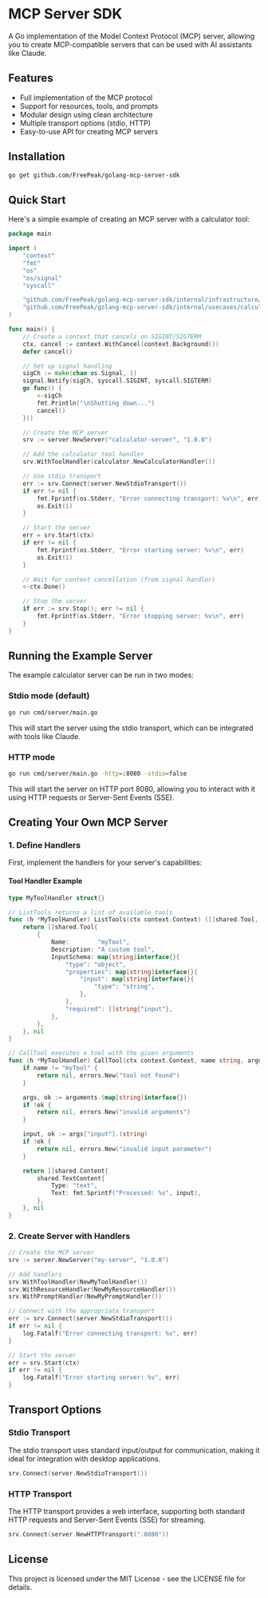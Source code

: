 # MCP Server SDK

A Go implementation of the Model Context Protocol (MCP) server, allowing you to create MCP-compatible servers that can be used with AI assistants like Claude.

## Features

- Full implementation of the MCP protocol
- Support for resources, tools, and prompts
- Modular design using clean architecture
- Multiple transport options (stdio, HTTP)
- Easy-to-use API for creating MCP servers

## Installation

```bash
go get github.com/FreePeak/golang-mcp-server-sdk
```

## Quick Start

Here's a simple example of creating an MCP server with a calculator tool:

```go
package main

import (
    "context"
    "fmt"
    "os"
    "os/signal"
    "syscall"

    "github.com/FreePeak/golang-mcp-server-sdk/internal/infrastructure/server"
    "github.com/FreePeak/golang-mcp-server-sdk/internal/usecases/calculator"
)

func main() {
    // Create a context that cancels on SIGINT/SIGTERM
    ctx, cancel := context.WithCancel(context.Background())
    defer cancel()

    // Set up signal handling
    sigCh := make(chan os.Signal, 1)
    signal.Notify(sigCh, syscall.SIGINT, syscall.SIGTERM)
    go func() {
        <-sigCh
        fmt.Println("\nShutting down...")
        cancel()
    }()

    // Create the MCP server
    srv := server.NewServer("calculator-server", "1.0.0")

    // Add the calculator tool handler
    srv.WithToolHandler(calculator.NewCalculatorHandler())

    // Use stdio transport
    err := srv.Connect(server.NewStdioTransport())
    if err != nil {
        fmt.Fprintf(os.Stderr, "Error connecting transport: %v\n", err)
        os.Exit(1)
    }

    // Start the server
    err = srv.Start(ctx)
    if err != nil {
        fmt.Fprintf(os.Stderr, "Error starting server: %v\n", err)
        os.Exit(1)
    }

    // Wait for context cancellation (from signal handler)
    <-ctx.Done()

    // Stop the server
    if err := srv.Stop(); err != nil {
        fmt.Fprintf(os.Stderr, "Error stopping server: %v\n", err)
    }
}
```

## Running the Example Server

The example calculator server can be run in two modes:

### Stdio mode (default)

```bash
go run cmd/server/main.go
```

This will start the server using the stdio transport, which can be integrated with tools like Claude.

### HTTP mode

```bash
go run cmd/server/main.go -http=:8080 -stdio=false
```

This will start the server on HTTP port 8080, allowing you to interact with it using HTTP requests or Server-Sent Events (SSE).

## Creating Your Own MCP Server

### 1. Define Handlers

First, implement the handlers for your server's capabilities:

#### Tool Handler Example

```go
type MyToolHandler struct{}

// ListTools returns a list of available tools
func (h *MyToolHandler) ListTools(ctx context.Context) ([]shared.Tool, error) {
    return []shared.Tool{
        {
            Name:        "myTool",
            Description: "A custom tool",
            InputSchema: map[string]interface{}{
                "type": "object",
                "properties": map[string]interface{}{
                    "input": map[string]interface{}{
                        "type": "string",
                    },
                },
                "required": []string{"input"},
            },
        },
    }, nil
}

// CallTool executes a tool with the given arguments
func (h *MyToolHandler) CallTool(ctx context.Context, name string, arguments interface{}) ([]shared.Content, error) {
    if name != "myTool" {
        return nil, errors.New("tool not found")
    }

    args, ok := arguments.(map[string]interface{})
    if !ok {
        return nil, errors.New("invalid arguments")
    }

    input, ok := args["input"].(string)
    if !ok {
        return nil, errors.New("invalid input parameter")
    }

    return []shared.Content{
        shared.TextContent{
            Type: "text",
            Text: fmt.Sprintf("Processed: %s", input),
        },
    }, nil
}
```

### 2. Create Server with Handlers

```go
// Create the MCP server
srv := server.NewServer("my-server", "1.0.0")

// Add handlers
srv.WithToolHandler(NewMyToolHandler())
srv.WithResourceHandler(NewMyResourceHandler())
srv.WithPromptHandler(NewMyPromptHandler())

// Connect with the appropriate transport
err := srv.Connect(server.NewStdioTransport())
if err != nil {
    log.Fatalf("Error connecting transport: %v", err)
}

// Start the server
err = srv.Start(ctx)
if err != nil {
    log.Fatalf("Error starting server: %v", err)
}
```

## Transport Options

### Stdio Transport

The stdio transport uses standard input/output for communication, making it ideal for integration with desktop applications.

```go
srv.Connect(server.NewStdioTransport())
```

### HTTP Transport

The HTTP transport provides a web interface, supporting both standard HTTP requests and Server-Sent Events (SSE) for streaming.

```go
srv.Connect(server.NewHTTPTransport(":8080"))
```

## License

This project is licensed under the MIT License - see the LICENSE file for details. 
